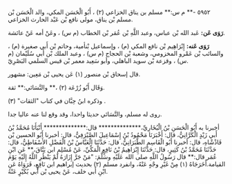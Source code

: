 ٥٩٥٢ -** م س:** مسلم بن يناق الخزاعي (٢) ، أَبُو الْحَسَن المكي، والد الْحَسَن بْن مسلم بْن يناق، مولى نافع بْن عَبْد الحارث الخزاعي.

**رَوَى عَن:** عَبد الله بْن عباس، وعبد اللَّهِ بْن عُمَر بْن الخطاب (م س) ، وعَنْ أمه عَنْ عائشة.

**رَوَى عَنه:** إِبْرَاهِيم بْن نافع المكي (م) ، وإسماعيل بْنأمية، وحاتم بْن أَبي صغيرة (م) ، والسائب بْن عَمْرو المخزومي، وشعبة بْن الحجاج (م س) ، وعبد الملك بْن أَبي سُلَيْمان (م س) ، وقزعة بْن سويد الباهلي، وأبو سَعِيد معمر بْن قيس السلمي البَصْرِيّ.

قال إسحاق بْن منصور (١) عَن يحيى بْن مَعِين: مشهور.

وَقَال أَبُو زُرْعَة (٢) ،** والنَّسَائي:** ثقة.

وذكره ابنُ حِبَّان في كتاب "الثقات" (٣) .

روى له مسلم، والنَّسَائي حديثا واحدا، وقد وقع لنا عنه عاليا جدا.

أخبرنا به أَبُو الْحَسَنِ بْنُ الْبُخَارِيِّ،************** قال:************** أَنْبَأَنَا مُحَمَّدُ بْنُ أَبي زَيْدٍ الْكَرَّانِيُّ، قال: أَخْبَرَنَا مَحْمُودُ بْنُ إِسْمَاعِيلَ الصَّيْرَفِيُّ، قال: أخبرنا أَبُو الحسين بْن فَاذْشْاهِ، قال: أخبرنا أَبُو الْقَاسِمِ الطَّبَرَانِيُّ، قال: حَدَّثَنَا الْعَبَّاسُ بْنُ الْفَضْلِ الأَسْفَاطِيُّ، قال: حَدَّثَنَا مُحَمَّدُ بْنُ كَثِيرٍ، قال: حَدَّثَنَا إِبْرَاهِيمُ بْنُ نَافِعٍ الْمَكِّيِّ، عَنْ مُسْلِمِ ابن يَنَّاقَ،** عَنِ ابْنِ عُمَر قال:** قال رَسُولُ اللَّهِ صلى الله عَلَيْهِ وسَلَّمَ: "مَنْ جَرَّ إِزَارَهُ لَمْ يَنْظُرِ اللَّهُ إِلَيْهِ يَوْمَ القيامة.أَخَرَجَاهُ (١) مِنْ غَيْرِ وجْهٍ عَنْهُ، وانفرد مسلم (٢) بحديث إبراهيم ابن نَافِعٍ، فَرَوَاهُ عَنِ ابْنِ أَبي خلف، عَنْ يحيى بْن أَبي بُكَيْرٍ عَنْهُ.